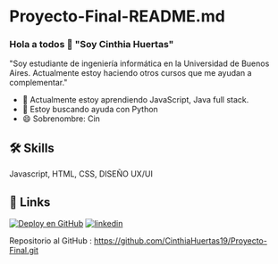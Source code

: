 # Proyecto-Final-README.md
### Hola a todos  👋 "Soy Cinthia Huertas"
"Soy estudiante de ingeniería informática en la Universidad de Buenos Aires. Actualmente estoy haciendo  otros cursos que me ayudan a complementar."
- 🧠 Actualmente estoy aprendiendo JavaScript, Java full stack.
- 🤔 Estoy buscando ayuda con Python
- 😄 Sobrenombre: Cin 

## 🛠 Skills
Javascript, HTML, CSS, DISEÑO UX/UI

## 🔗 Links
[![Deploy en GitHub ](https://img.shields.io/badge/my_portfolio-000?style=for-the-badge&logo=ko-fi&logoColor=white)](https://cinthiahuertas19.github.io/Proyecto-Final/)
[![linkedin](https://img.shields.io/badge/linkedin-0A66C2?style=for-the-badge&logo=linkedin&logoColor=white)](https://www.linkedin.com/in/cinthia-valeria-huertas-arellano-5b0336174/)

Repositorio al GitHub : https://github.com/CinthiaHuertas19/Proyecto-Final.git

